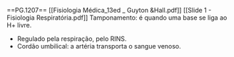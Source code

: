 ==PG.1207== [[Fisiologia Médica_13ed _ Guyton &Hall.pdf]]
[[Slide 1 - Fisiologia Respiratória.pdf]]
Tamponamento: é quando uma base se liga ao H+ livre. 
* Regulado pela respiração, pelo RINS. 
* Cordão umbilical: a artéria transporta o sangue venoso. 